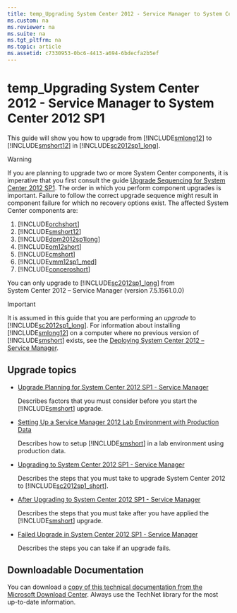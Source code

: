 ```yaml
---
title: temp_Upgrading System Center 2012 - Service Manager to System Center 2012 SP1
ms.custom: na
ms.reviewer: na
ms.suite: na
ms.tgt_pltfrm: na
ms.topic: article
ms.assetid: c7330953-0bc6-4413-a694-6bdecfa2b5ef
---
```

# temp_Upgrading System Center 2012 - Service Manager to System Center 2012 SP1
This guide will show you how to upgrade from [!INCLUDE[smlong12](../Token/smlong12_md.md)] to [!INCLUDE[smshort12](../Token/smshort12_md.md)] in [!INCLUDE[sc2012sp1_long](../Token/sc2012sp1_long_md.md)].

> [!WARNING]
> If you are planning to upgrade two or more System Center components, it is imperative that you first consult the guide [Upgrade Sequencing for System Center 2012 SP1](http://go.microsoft.com/fwlink/p/?LinkId=268417). The order in which you perform component upgrades is important. Failure to follow the correct upgrade sequence might result in component failure for which no recovery options exist. The affected System Center components are:
> 
> 1.  [!INCLUDE[orchshort](../Token/orchshort_md.md)]
> 2.  [!INCLUDE[smshort12](../Token/smshort12_md.md)]
> 3.  [!INCLUDE[dpm2012sp1long](../Token/dpm2012sp1long_md.md)]
> 4.  [!INCLUDE[om12short](../Token/om12short_md.md)]
> 5.  [!INCLUDE[cmshort](../Token/cmshort_md.md)]
> 6.  [!INCLUDE[vmm12sp1_med](../Token/vmm12sp1_med_md.md)]
> 7.  [!INCLUDE[conceroshort](../Token/conceroshort_md.md)]

You can only upgrade to [!INCLUDE[sc2012sp1_long](../Token/sc2012sp1_long_md.md)] from System Center 2012 – Service Manager \(version 7.5.1561.0.0\)

> [!IMPORTANT]
> It is assumed in this guide that you are performing an *upgrade* to [!INCLUDE[sc2012sp1_long](../Token/sc2012sp1_long_md.md)]. For information about installing [!INCLUDE[smlong12](../Token/smlong12_md.md)] on a computer where no previous version of [!INCLUDE[smshort](../Token/smshort_md.md)] exists, see the [Deploying  System Center 2012 – Service Manager](http://go.microsoft.com/fwlink/p/?LinkId=209670).

## Upgrade topics

-   [Upgrade Planning for System Center 2012 SP1 - Service Manager](assetId:///cad46180-3c12-4eb2-a4bc-99fd88d2f3e7)

    Describes factors that you must consider before you start the [!INCLUDE[smshort](../Token/smshort_md.md)] upgrade.

-   [Setting Up a Service Manager 2012 Lab Environment with Production Data](assetId:///34e9880c-5faf-4e67-ac1b-7043ab4dc8ad)

    Describes how to setup [!INCLUDE[smshort](../Token/smshort_md.md)] in a lab environment using production data.

-   [Upgrading to System Center 2012 SP1 - Service Manager](assetId:///1a2b3464-1ff8-4695-875f-839da201c366)

    Describes the steps that you must take to upgrade System Center 2012 to [!INCLUDE[sc2012sp1_short](../Token/sc2012sp1_short_md.md)].

-   [After Upgrading to System Center 2012 SP1 - Service Manager](assetId:///a21c98a9-c10a-41db-8d8c-9eac164c2517)

    Describes the steps that you must take after you have applied the [!INCLUDE[smshort](../Token/smshort_md.md)] upgrade.

-   [Failed Upgrade in System Center 2012 SP1 - Service Manager](assetId:///41d83462-5e56-4eb3-8eb8-b67d34060c86)

    Describes the steps you can take if an upgrade fails.

## Downloadable Documentation
You can download a [copy of this technical documentation from the Microsoft Download Center](http://go.microsoft.com/fwlink/?LinkId=246620).  Always use the TechNet library for the most up\-to\-date information.

